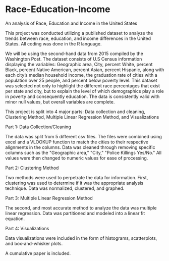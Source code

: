 # Race-Education-Income
An analysis of Race, Education and Income in the United States

This project was conducted utilizing a published dataset to analyze the trends between race, education, and income differences in the United States. All coding was done in the R language.

We will be using the second-hand data from 2015 compiled by the Washington Post. The dataset consists of U.S Census information displaying the variables: Geographic area, City, percent White, percent Black, percent Native American, percent Asian, percent Hispanic, along with each city’s median household income, the graduation rate of cities with a population over 25 people, and percent below poverty level. This dataset was selected not only to highlight the different race percentages that exist per state and city, but to explain the level of which demographics play a role in poverty and consequently education. The data is consistently valid with minor null values, but overall variables are complete.

This project is split into 4 major parts: Data collection and cleaning, Clustering Method, Multiple Linear Regression Method, and Visualizations





Part 1: Data Collection/Cleaning

The data was split from 5 different csv files. The files were combined using excel and a VLOOKUP function to match the cities to their respective alignments in the columns. Data was cleaned through removing specific columns such as the "Geographic area," "City," "Police Killings Yes/No." All values were then changed to numeric values for ease of processing.




Part 2: Clustering Method

Two methods were used to perpetrate the data for information. First, clustering was used to determine if it was the appropriate analysis technique. Data was normalized, clustered, and graphed.




Part 3: Multiple Linear Regression Method

The second, and most accurate method to analyze the data was multiple linear regression. Data was partitioned and modeled into a linear fit equation.




Part 4: Visualizations 

Data visualizations were included in the form of histograms, scatterplots, and box-and-whisker plots.


A cumulative paper is included.
